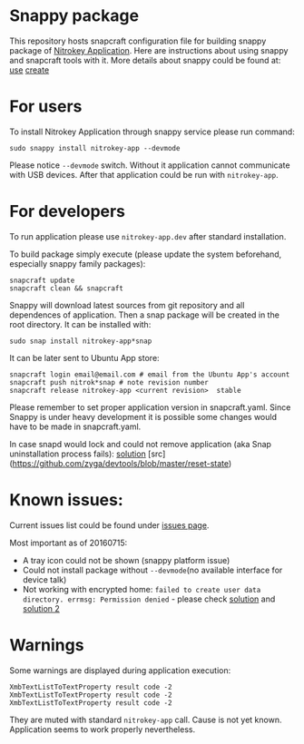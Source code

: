 Snappy package
==========
This repository hosts snapcraft configuration file for building snappy package of [Nitrokey Application](https://www.nitrokey.com/).
Here are instructions about using snappy and snapcraft tools with it.
More details about snappy could be found at: [use](http://snapcraft.io/) [create](http://snapcraft.io/create/)

For users
=====
To install Nitrokey Application through snappy service please run command:
```
sudo snappy install nitrokey-app --devmode
```
Please notice `--devmode` switch. Without it application cannot communicate with USB devices.
After that application could be run with `nitrokey-app`.

For developers
========

To run application please use `nitrokey-app.dev` after standard installation.

To build package simply execute (please update the system beforehand, especially snappy family packages):

```
snapcraft update
snapcraft clean && snapcraft
```
Snappy will download latest sources from git repository and all dependences of application.
Then a snap package will be created in the root directory. It can be installed with:

```
sudo snap install nitrokey-app*snap
```

It can be later sent to Ubuntu App store:
```
snapcraft login email@email.com # email from the Ubuntu App's account
snapcraft push nitrok*snap # note revision number
snapcraft release nitrokey-app <current revision>  stable
```
Please remember to set proper application version in snapcraft.yaml. Since Snappy is under heavy development it is possible some changes would have to be made in snapcraft.yaml.

In case snapd would lock and could not remove application (aka Snap uninstallation process fails):
[solution](http://askubuntu.com/questions/765778/snap-uninstallation-process-fails)
[src] (https://github.com/zyga/devtools/blob/master/reset-state)

Known issues:
=====

Current issues list could be found under [issues page](https://github.com/Nitrokey/nitrokey-app.snappy/issues).

Most important as of 20160715:
- A tray icon could not be shown (snappy platform issue)
- Could not install package without `--devmode`(no available interface for device talk)
- Not working with encrypted home: `failed to create user data directory. errmsg: Permission denied` -
    please check [solution](https://bugs.launchpad.net/ubuntu/+source/snapd/+bug/1592696/comments/8)
    and [solution 2](https://bugs.launchpad.net/ubuntu/+source/snapd/+bug/1592696/comments/7)

Warnings
=========
Some warnings are displayed during application execution:
```
XmbTextListToTextProperty result code -2
XmbTextListToTextProperty result code -2
XmbTextListToTextProperty result code -2
```
They are muted with standard `nitrokey-app` call. Cause is not yet known. Application seems to work properly nevertheless.
